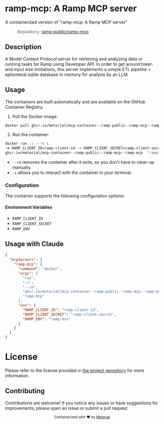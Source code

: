
# ramp-mcp: A Ramp MCP server

A containerized version of "ramp-mcp: A Ramp MCP server"

> Repository: [ramp-public/ramp-mcp](https://github.com/ramp-public/ramp-mcp)

## Description

A Model Context Protocol server for retrieving and analyzing data or running tasks for Ramp using Developer API. In order to get around token and input size limitations, this server implements a simple ETL pipeline + ephemeral sqlite database in memory for analysis by an LLM.


## Usage

The containers are built automatically and are available on the GitHub Container Registry.

1. Pull the Docker image:

```bash
docker pull ghcr.io/metorial/mcp-container--ramp-public--ramp-mcp--ramp-mcp
```

2. Run the container:

```bash
docker run -i --rm \ 
-e RAMP_CLIENT_ID=ramp-client-id -e RAMP_CLIENT_SECRET=ramp-client-secret -e RAMP_ENV=ramp-env \
ghcr.io/metorial/mcp-container--ramp-public--ramp-mcp--ramp-mcp  "ramp-mcp"
```

- `--rm` removes the container after it exits, so you don't have to clean up manually.
- `-i` allows you to interact with the container in your terminal.



### Configuration

The container supports the following configuration options:




#### Environment Variables

- `RAMP_CLIENT_ID`
- `RAMP_CLIENT_SECRET`
- `RAMP_ENV`




## Usage with Claude

```json
{
  "mcpServers": {
    "ramp-mcp": {
      "command": "docker",
      "args": [
        "run",
        "-i",
        "--rm",
        "ghcr.io/metorial/mcp-container--ramp-public--ramp-mcp--ramp-mcp",
        "ramp-mcp"
      ],
      "env": {
        "RAMP_CLIENT_ID": "ramp-client-id",
        "RAMP_CLIENT_SECRET": "ramp-client-secret",
        "RAMP_ENV": "ramp-env"
      }
    }
  }
}
```

# License

Please refer to the license provided in [the project repository](https://github.com/ramp-public/ramp-mcp) for more information.

## Contributing

Contributions are welcome! If you notice any issues or have suggestions for improvements, please open an issue or submit a pull request.

<div align="center">
  <sub>Containerized with ❤️ by <a href="https://metorial.com">Metorial</a></sub>
</div>
  